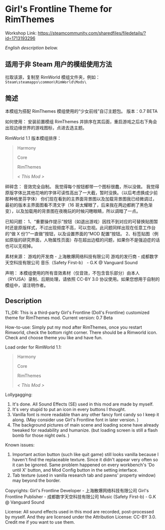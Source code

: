 # Girl's Frontline Theme for RimThemes

Workshop Link: https://steamcommunity.com/sharedfiles/filedetails/?id=1713193296

*English description below.* 



## 适用于非 Steam 用户的模组使用方法

拉取该源，复制至 RimWorld 模组文件夹，例如：`Steam\steamapps\common\RimWorld\Mods\`



## 简述

本模组为搭配 RimThemes 模组使用的“少女前线”自订主题包。
版本：0.7 BETA

如何使用：
安装前置模组 RimThemes 并排序在其后面，重启游戏之后右下角会出现边缘世界的游戏图标，点进去选主题。

RimWorld 1.1 版本模组排序：

> Harmony
>
> Core
>
> RimThemes
>
> *< This Mod >*



碎碎念：
音效完全自制。
我觉得每个按钮都带一个图标很蠢，所以没做。
我觉得原版字体比其他花哨的字体可读性高出了一大截，暂时没换。（以后考虑换成少前那种格里芬字体）
你们现在看到的主界面背景图以及加载背景图我已经微调过，最初的版本主界面图看不清文字（16 哥太耀眼了，后来我在两边都刷了黑色渐变），以及加载用的背景图在夜晚玩的时候闪瞎眼睛，所以调暗了一点。

已知问题：
1、“重要操作提示”按钮（如退出游戏）因找不到对应的可替换贴图暂时还是原版样式，不过出现频度不高，可以忽视。此问题同样出现在任意工作台的“做 X 份”/“一直做”按钮，以及设置界面的“MOD 配置”按钮。
2、标签贴图（例如原版的研究界面，人物属性页面）存在超出边框的问题，如果你不是强迫症的话也可以无视掉。

素材来源：
游戏的开发商 - 上海散爆网络科技有限公司
游戏的发行商 - 成都数字天空科技有限公司
音乐（Safety First-b） - G.K @ Vanguard Sound

声明：
本模组使用的所有音效素材（仅音效，不包含音乐部分）由本人（RYUSA）录制、后期处理，请依照 CC-BY 3.0 协议使用。如果您想用于自制的模组中，请注明作者。



## Description

TL;DR: This is a third-party Girl's Frontline (Doll's Frontline) customized theme for RimThemes mod. 
Current version: 0.7 Beta

How-to-use: 
Simply put my mod after RimThemes, once you restart Rimworld, check the bottom right corner. There should be a Rimworld icon. Check and choose theme you like and have fun.

Load order for RimWorld 1.1: 

> Harmony
>
> Core
>
> RimThemes
>
> *< This Mod >*



Lollygagging: 

1. It's done. All Sound Effects (SE) used in this mod are made by myself. 
2. It's very stupid to put an icon in every buttons I thought. 
3. Vanilla font is more readable than any other fancy font candy so I keep it along. (May consider use Girl's Frontline font in later version. )
4. The background pictures of main scene and loading scene have already tweaked for readability and humanize. (but loading screen is still a flash bomb for those night owls. )

Known issues: 
1. Important action button (such like quit game) still looks vanilla because I haven't find the replaceable texture. Since it didn't appear very often so it can be ignored. Same problem happened on every workbench's 'Do until X' button, and Mod Config button in the setting interface. 
2. Tab texture (used in vanilla research tab and pawns' property window) may beyond the border. 

Copyrights: 
Girl's Frontline Developer - 上海散爆网络科技有限公司
Girl's Frontline Publisher - 成都数字天空科技有限公司
Music (Safety First-b) - G.K @ Vanguard Sound

License: 
All sound effects used in this mod are recorded, post-processed by myself. And they are licensed under the Attribution License: CC-BY 3.0. Credit me if you want to use them.